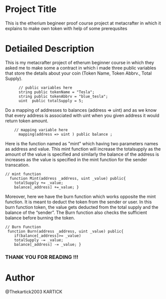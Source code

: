 # Project Title
This is the etherium begineer proof course project at metacrafter in which it explains to make own token with help of some prerequsites  

# Detiailed Description
This is my metacrafter project of etherum beginner course in which they asked me to make some a contract in which i made three public variables that store the details about your coin (Token Name, Token Abbrv., Total Supply).
```solidity
      // public variables here
      string public tokenName = "Tesla";
      string public tokenAbbrv = "blue_tesla";
      uint  public totalSupply = 5; 
```
Do a mapping of addresses to balances (address => uint) and as we know that every address is associated with uint when you  given address it would return token amount.
```solidity  
    // mapping variable here
      mapping(address => uint ) public balance ;
```
Here is the function named as "mint" which having two parameters names as address and value. This mint function will increase the totalsupply as the amount of the value is specified and similarly the balance of the address is increases as the value is specified in the mint function for the sender transcation.
```solidity
// mint function  
  function Mint(address _address, uint _value) public{
    totalSupply += _value;
    balance[_address] +=_value; }
```
Moreover, here we have the burn function which works opposite the mint function. It is meant to deduct the token from the sender or user. In this burn function token, the value gets deducted from the total supply and the balance of the “sender”. The Burn function also checks the sufficient balance before burning the token.
```solidity
// Burn Function
 function Burn(address _address, uint _value) public{
    if(balance[_address]>= _value)
    totalSupply -= _value;
    balance[_address] -= _value; }
```
### THANK YOU FOR READING !!!
# Author
@Thekartick2003
KARTICK

